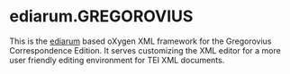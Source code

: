 # ediarum.GREGOROVIUS
This is the [ediarum](https://www.ediarum.org/) based oXygen XML framework for the Gregorovius Correspondence Edition. It serves customizing the XML editor for a more user friendly editing environment for TEI XML documents.
